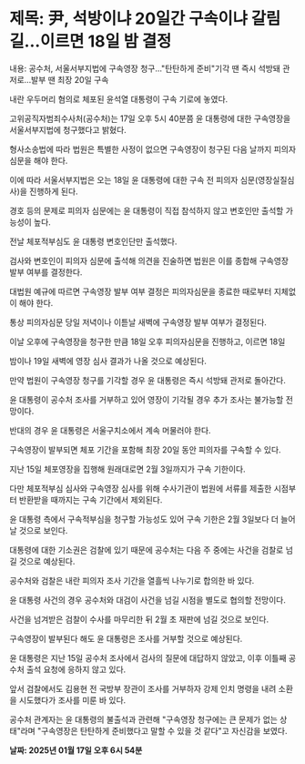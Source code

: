 # **제목: 尹, 석방이냐 20일간 구속이냐 갈림길…이르면 18일 밤 결정**

  내용: 공수처, 서울서부지법에 구속영장 청구…"탄탄하게 준비"기각 땐 즉시 석방돼 관저로…발부 땐 최장 20일 구속  

내란 우두머리 혐의로 체포된 윤석열 대통령이 구속 기로에 놓였다.  

고위공직자범죄수사처(공수처)는 17일 오후 5시 40분쯤 윤 대통령에 대한 구속영장을 서울서부지법에 청구했다고 밝혔다.  

형사소송법에 따라 법원은 특별한 사정이 없으면 구속영장이 청구된 다음 날까지 피의자 심문을 해야 한다.  

이에 따라 서울서부지법은 오는 18일 윤 대통령에 대한 구속 전 피의자 심문(영장실질심사)을 진행하게 된다.  

경호 등의 문제로 피의자 심문에는 윤 대통령이 직접 참석하지 않고 변호인만 출석할 가능성이 높다.  

전날 체포적부심도 윤 대통령 변호인단만 출석했다.  

검사와 변호인이 피의자 심문에 출석해 의견을 진술하면 법원은 이를 종합해 구속영장 발부 여부를 결정한다.  

대법원 예규에 따르면 구속영장 발부 여부 결정은 피의자심문을 종료한 때로부터 지체없이 해야 한다.  

통상 피의자심문 당일 저녁이나 이튿날 새벽에 구속영장 발부 여부가 결정된다.  

이날 오후에 구속영장을 청구한 만큼 18일 오후 피의자심문을 진행하고, 이르면 18일  

밤이나 19일 새벽에 영장 심사 결과가 나올 것으로 예상된다.  

만약 법원이 구속영장 청구를 기각할 경우 윤 대통령은 즉시 석방돼 관저로 돌아간다.  

윤 대통령이 공수처 조사를 거부하고 있어 영장이 기각될 경우 추가 조사는 불가능할 전망이다.  

반대의 경우 윤 대통령은 서울구치소에서 계속 머물러야 한다.  

구속영장이 발부되면 체포 기간을 포함해 최장 20일 동안 피의자를 구속할 수 있다.  

지난 15일 체포영장을 집행해 원래대로면 2월 3일까지가 구속 기한이다.  

다만 체포적부심 심사와 구속영장 심사를 위해 수사기관이 법원에 서류를 제출한 시점부터 반환받을 때까지는 구속 기간에서 제외된다.  

윤 대통령 측에서 구속적부심을 청구할 가능성도 있어 구속 기한은 2월 3일보다 더 늘어날 것으로 보인다.  

대통령에 대한 기소권은 검찰에 있기 때문에 공수처는 다음 주 중에는 사건을 검찰로 넘길 것으로 예상된다.  

공수처와 검찰은 내란 피의자 조사 기간을 열흘씩 나누기로 합의한 바 있다.  

윤 대통령 사건의 경우 공수처와 대검이 사건을 넘길 시점을 별도로 협의할 전망이다.  

사건을 넘겨받은 검찰이 수사를 마무리한 뒤 2월 초 재판에 넘길 것으로 보인다.  

구속영장이 발부된다 해도 윤 대통령은 조사를 거부할 것으로 예상된다.  

윤 대통령은 지난 15일 공수처 조사에서 검사의 질문에 대답하지 않았고, 이후 이틀째 공수처 출석 요청에 응하지 않고 있다.  

앞서 검찰에서도 김용현 전 국방부 장관이 조사를 거부하자 강제 인치 명령을 내려 소환을 시도했다가 조사를 미룬 바 있다.  

공수처 관계자는 윤 대통령의 불출석과 관련해 "구속영장 청구에는 큰 문제가 없는 상태"라며 "구속영장은 탄탄하게 준비했다고 말할 수 있을 것 같다"고 자신감을 보였다.

  **날짜: 2025년 01월 17일 오후 6시 54분**